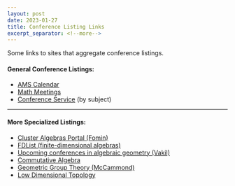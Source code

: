 ```yaml
---
layout: post
date: 2023-01-27
title: Conference Listing Links
excerpt_separator: <!--more-->
---
```


Some links to sites that aggregate conference listings.
<!--more-->

#### General Conference Listings:
* [AMS Calendar](https://www.ams.org/meetings/calendar/mathcal)
* [Math Meetings](https://mathmeetings.net/)
* [Conference Service](https://conference-service.com/conferences/algebra.html) (by subject)

---

#### More Specialized Listings:
* [Cluster Algebras Portal (Fomin)](http://www.math.lsa.umich.edu/~fomin/cluster.html)
* [FDList (finite-dimensional algebras)](https://fdlist.math.uni-bielefeld.de/t/welcome-to-fdlist/21)
* [Upcoming conferences in algebraic geometry (Vakil)](https://math.stanford.edu/~vakil/conferences.html)
* [Commutative Algebra](https://www.commalg.org/)
* [Geometric Group Theory (McCammond)](https://web.math.ucsb.edu/~jon.mccammond/geogrouptheory/conferences.html)
* [Low Dimensional Topology](https://ldtopology.wordpress.com/conferences/)
